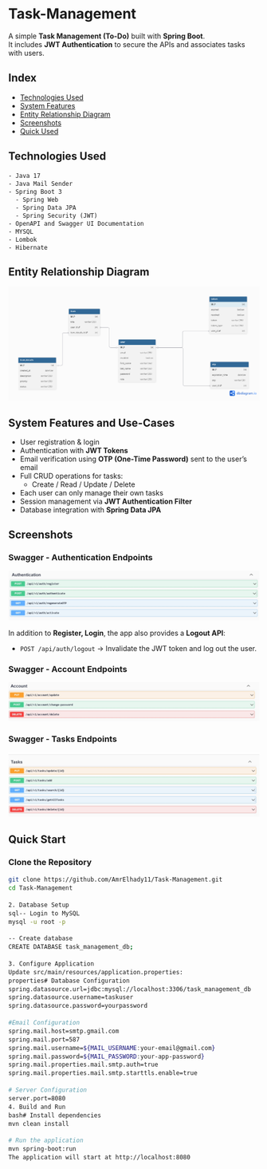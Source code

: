 # Task-Management

A simple **Task Management (To-Do)**  built with **Spring Boot**.  
It includes **JWT Authentication** to secure the APIs and associates tasks with users.
## Index

- [Technologies Used](#technologies-used)
- [System Features](#system-features-and-use-cases)
- [Entity Relationship Diagram](#Entity-Relationship-Diagram)
- [Screenshots](#Screenshots)
- [Quick Used](#Quick-Start)





## Technologies Used
    - Java 17
    - Java Mail Sender
    - Spring Boot 3
      - Spring Web
      - Spring Data JPA
      - Spring Security (JWT)
    - OpenAPI and Swagger UI Documentation
    - MYSQL
    - Lombok
    - Hibernate

## Entity Relationship Diagram

![Entity Relationship Diagram](https://github.com/AmrElhady11/Task-Management/blob/master/assests/ERD.png)


## System Features and Use-Cases


- User registration & login
- Authentication with **JWT Tokens**
- Email verification using **OTP (One-Time Password)** sent to the user’s email
- Full CRUD operations for tasks:
  - Create / Read / Update / Delete
- Each user can only manage their own tasks
- Session management via **JWT Authentication Filter**
- Database integration with **Spring Data JPA**


##  Screenshots

### Swagger - Authentication Endpoints

![Swagger Authentication Endpoints](https://github.com/AmrElhady11/Task-Management/blob/master/assests/ScreenShot1.jpeg)

In addition to **Register, Login**, the app also provides a **Logout API**:

- `POST /api/auth/logout` → Invalidate the JWT token and log out the user.

### Swagger - Account Endpoints

![Swagger Account Endpoints](https://github.com/AmrElhady11/Task-Management/blob/master/assests/ScreenShot2.jpeg)

### Swagger - Tasks Endpoints

![Swagger Tasks Endpoints](https://github.com/AmrElhady11/Task-Management/blob/master/assests/ScreenShot3.jpeg)


## Quick Start

### Clone the Repository
```bash
git clone https://github.com/AmrElhady11/Task-Management.git
cd Task-Management

2. Database Setup
sql-- Login to MySQL
mysql -u root -p

-- Create database
CREATE DATABASE task_management_db;

3. Configure Application
Update src/main/resources/application.properties:
properties# Database Configuration
spring.datasource.url=jdbc:mysql://localhost:3306/task_management_db
spring.datasource.username=taskuser
spring.datasource.password=yourpassword

#Email Configuration
spring.mail.host=smtp.gmail.com
spring.mail.port=587
spring.mail.username=${MAIL_USERNAME:your-email@gmail.com}
spring.mail.password=${MAIL_PASSWORD:your-app-password}
spring.mail.properties.mail.smtp.auth=true
spring.mail.properties.mail.smtp.starttls.enable=true

# Server Configuration
server.port=8080
4. Build and Run
bash# Install dependencies
mvn clean install

# Run the application
mvn spring-boot:run
The application will start at http://localhost:8080




